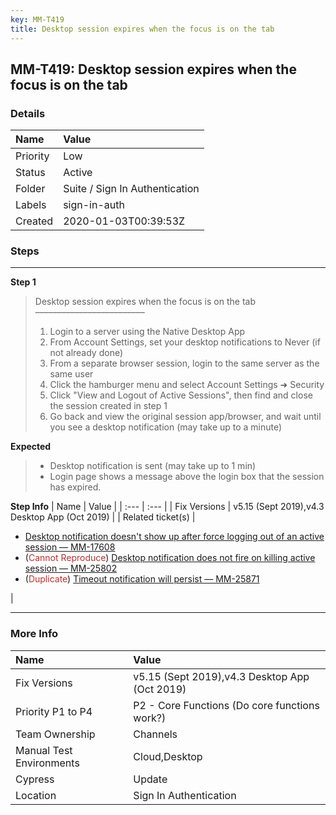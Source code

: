 ```yaml
---
key: MM-T419
title: Desktop session expires when the focus is on the tab
---
```


## MM-T419: Desktop session expires when the focus is on the tab

### Details

| Name     | Value                          |
| :------- | :----------------------------- |
| Priority | Low                            |
| Status   | Active                         |
| Folder   | Suite / Sign In Authentication |
| Labels   | sign-in-auth                   |
| Created  | 2020-01-03T00:39:53Z           |

### Steps

<hr/>

**Step 1**

> <article>Desktop session expires when the focus is on the tab<br />–––––––––––––––––––––––––<ol><li>Login to a server using the Native Desktop App</li><li>From Account Settings, set your desktop notifications to Never (if not already done)</li><li>From a separate browser session, login to the same server as the same user</li><li>Click the hamburger menu and select Account Settings ➜ Security</li><li>Click "View and Logout of Active Sessions", then find and close the session created in step 1</li><li>Go back and view the original session app/browser, and wait until you see a desktop notification (may take up to a minute)</li></ol></article>

**Expected**

> <article><ul><li>Desktop notification is sent (may take up to 1 min)</li><li>Login page shows a message above the login box that the session has expired.</li></ul></article>

**Step Info**
| Name | Value |
| :--- | :--- |
| Fix Versions | v5.15 (Sept 2019),v4.3 Desktop App (Oct 2019) |
| Related ticket(s) | <ul><li><a href="https://mattermost.atlassian.net/browse/MM-17608">Desktop notification doesn't show up after force logging out of an active session — MM-17608</a></li><li>(<span style="color:rgb(184, 49, 47)">Cannot Reproduce</span>) <a href="https://mattermost.atlassian.net/browse/MM-25802">Desktop notification does not fire on killing active session — MM-25802</a></li><li>(<span style="color:rgb(184, 49, 47)">Duplicate</span>) <a href="https://mattermost.atlassian.net/browse/MM-25871">Timeout notification will persist — MM-25871</a></li></ul> |

<hr/>

### More Info

| Name                     | Value                                         |
| :----------------------- | :-------------------------------------------- |
| Fix Versions             | v5.15 (Sept 2019),v4.3 Desktop App (Oct 2019) |
| Priority P1 to P4        | P2 - Core Functions (Do core functions work?) |
| Team Ownership           | Channels                                      |
| Manual Test Environments | Cloud,Desktop                                 |
| Cypress                  | Update                                        |
| Location                 | Sign In Authentication                        |
